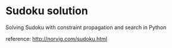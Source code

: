# Sudoku solution
Solving Sudoku with constraint propagation and search in Python

reference: http://norvig.com/sudoku.html

